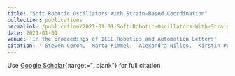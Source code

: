```yaml
---
title: "Soft Robotic Oscillators With Strain-Based Coordination"
collection: publications
permalink: /publication/2021-01-01-Soft-Robotic-Oscillators-With-Strain-Based-Coordination
date: 2021-01-01
venue: 'In the proceedings of IEEE Robotics and Automation Letters'
citation: ' Steven Ceron,  Marta Kimmel,  Alexandra Nilles,  Kirstin Petersen, &quot;Soft Robotic Oscillators With Strain-Based Coordination.&quot; In the proceedings of IEEE Robotics and Automation Letters, 2021.'
---
```

Use [Google Scholar](https://scholar.google.com/scholar?q=Soft+Robotic+Oscillators+With+Strain+Based+Coordination){:target="_blank"} for full citation